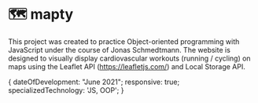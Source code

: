 # :world_map:	mapty

This project was created to practice Object-oriented programming with JavaScript under the course of Jonas Schmedtmann. The website is designed to visually display cardiovascular workouts (running / cycling) on maps using the Leaflet API (https://leafletjs.com/) and Local Storage API.

{ dateOfDevelopment: "June 2021"; responsive: true; specializedTechnology: 'JS, OOP'; }
